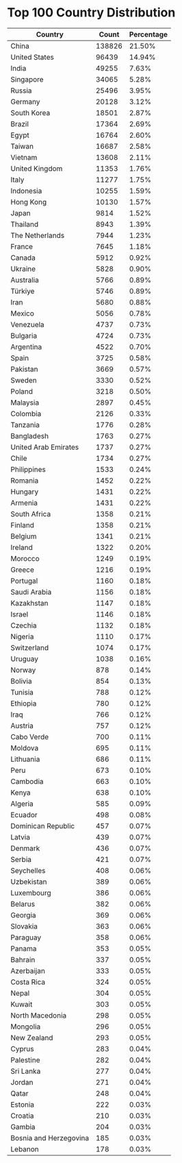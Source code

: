# Top 100 Country Distribution
| Country | Count | Percentage |
|----|----|----|
| China | 138826 | 21.50% |
| United States | 96439 | 14.94% |
| India | 49255 | 7.63% |
| Singapore | 34065 | 5.28% |
| Russia | 25496 | 3.95% |
| Germany | 20128 | 3.12% |
| South Korea | 18501 | 2.87% |
| Brazil | 17364 | 2.69% |
| Egypt | 16764 | 2.60% |
| Taiwan | 16687 | 2.58% |
| Vietnam | 13608 | 2.11% |
| United Kingdom | 11353 | 1.76% |
| Italy | 11277 | 1.75% |
| Indonesia | 10255 | 1.59% |
| Hong Kong | 10130 | 1.57% |
| Japan | 9814 | 1.52% |
| Thailand | 8943 | 1.39% |
| The Netherlands | 7944 | 1.23% |
| France | 7645 | 1.18% |
| Canada | 5912 | 0.92% |
| Ukraine | 5828 | 0.90% |
| Australia | 5766 | 0.89% |
| Türkiye | 5746 | 0.89% |
| Iran | 5680 | 0.88% |
| Mexico | 5056 | 0.78% |
| Venezuela | 4737 | 0.73% |
| Bulgaria | 4724 | 0.73% |
| Argentina | 4522 | 0.70% |
| Spain | 3725 | 0.58% |
| Pakistan | 3669 | 0.57% |
| Sweden | 3330 | 0.52% |
| Poland | 3218 | 0.50% |
| Malaysia | 2897 | 0.45% |
| Colombia | 2126 | 0.33% |
| Tanzania | 1776 | 0.28% |
| Bangladesh | 1763 | 0.27% |
| United Arab Emirates | 1737 | 0.27% |
| Chile | 1734 | 0.27% |
| Philippines | 1533 | 0.24% |
| Romania | 1452 | 0.22% |
| Hungary | 1431 | 0.22% |
| Armenia | 1431 | 0.22% |
| South Africa | 1358 | 0.21% |
| Finland | 1358 | 0.21% |
| Belgium | 1341 | 0.21% |
| Ireland | 1322 | 0.20% |
| Morocco | 1249 | 0.19% |
| Greece | 1216 | 0.19% |
| Portugal | 1160 | 0.18% |
| Saudi Arabia | 1156 | 0.18% |
| Kazakhstan | 1147 | 0.18% |
| Israel | 1146 | 0.18% |
| Czechia | 1132 | 0.18% |
| Nigeria | 1110 | 0.17% |
| Switzerland | 1074 | 0.17% |
| Uruguay | 1038 | 0.16% |
| Norway | 878 | 0.14% |
| Bolivia | 854 | 0.13% |
| Tunisia | 788 | 0.12% |
| Ethiopia | 780 | 0.12% |
| Iraq | 766 | 0.12% |
| Austria | 757 | 0.12% |
| Cabo Verde | 700 | 0.11% |
| Moldova | 695 | 0.11% |
| Lithuania | 686 | 0.11% |
| Peru | 673 | 0.10% |
| Cambodia | 663 | 0.10% |
| Kenya | 638 | 0.10% |
| Algeria | 585 | 0.09% |
| Ecuador | 498 | 0.08% |
| Dominican Republic | 457 | 0.07% |
| Latvia | 439 | 0.07% |
| Denmark | 436 | 0.07% |
| Serbia | 421 | 0.07% |
| Seychelles | 408 | 0.06% |
| Uzbekistan | 389 | 0.06% |
| Luxembourg | 386 | 0.06% |
| Belarus | 382 | 0.06% |
| Georgia | 369 | 0.06% |
| Slovakia | 363 | 0.06% |
| Paraguay | 358 | 0.06% |
| Panama | 353 | 0.05% |
| Bahrain | 337 | 0.05% |
| Azerbaijan | 333 | 0.05% |
| Costa Rica | 324 | 0.05% |
| Nepal | 304 | 0.05% |
| Kuwait | 303 | 0.05% |
| North Macedonia | 298 | 0.05% |
| Mongolia | 296 | 0.05% |
| New Zealand | 293 | 0.05% |
| Cyprus | 283 | 0.04% |
| Palestine | 282 | 0.04% |
| Sri Lanka | 277 | 0.04% |
| Jordan | 271 | 0.04% |
| Qatar | 248 | 0.04% |
| Estonia | 222 | 0.03% |
| Croatia | 210 | 0.03% |
| Gambia | 204 | 0.03% |
| Bosnia and Herzegovina | 185 | 0.03% |
| Lebanon | 178 | 0.03% |
